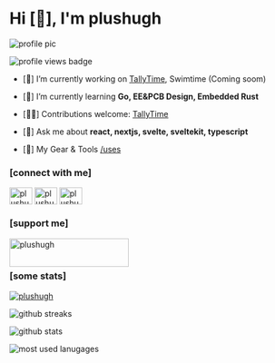 <h1 align="left">Hi [👋], I'm plushugh</h1>

<p>
  <img alt="profile pic" src="https://avatars.githubusercontent.com/u/46068081?v=4" />
</p>

<p>
  <img alt="profile views badge" src="https://komarev.com/ghpvc/?username=plushugh&color=blueviolet&style=for-the-badge" alt="plushugh avatar" />
</p>

- [🔭] I’m currently working on [TallyTime](https://github.com/micro-henry/tallytime-hardware), Swimtime (Coming soom)

- [🌱] I’m currently learning **Go, EE&PCB Design, Embedded Rust**

- [🧑‍💻] Contributions welcome: [TallyTime](https://github.com/micro-henry/tallytime-hardware)

- [💬] Ask me about **react, nextjs, svelte, sveltekit, typescript**

- [🔨] My Gear & Tools [/uses](https://plushugh.com/uses)

<h3 align="left">[connect with me]</h3>
<p align="left">
<a href="https://dev.to/plushugh" target="blank"><img align="center" src="https://raw.githubusercontent.com/rahuldkjain/github-profile-readme-generator/master/src/images/icons/Social/devto.svg" alt="plushugh" height="30" width="40" /></a>
<a href="https://twitter.com/plushugh" target="blank"><img align="center" src="https://raw.githubusercontent.com/rahuldkjain/github-profile-readme-generator/master/src/images/icons/Social/twitter.svg" alt="plushugh" height="30" width="40" /></a>
<a href="https://www.leetcode.com/plushugh" target="blank"><img align="center" src="https://raw.githubusercontent.com/rahuldkjain/github-profile-readme-generator/master/src/images/icons/Social/leet-code.svg" alt="plushugh" height="30" width="40" /></a>
</p>

<h3 align="left">[support me]</h3>
<p><a href="https://www.buymeacoffee.com/plushugh"> <img align="left" src="https://cdn.buymeacoffee.com/buttons/v2/default-yellow.png" height="50" width="210" alt="plushugh" /></a></p><br><br>

<h3 align="left">[some stats]</h3>

<p>
  <a href="https://github.com/ryo-ma/github-profile-trophy"><img src="https://github-profile-trophy.vercel.app/?username=plushugh&no-frame=true&theme=tokyonight&title=MultiLanguage,Reviews,Stars,Experience,Commits,Repositories" alt="plushugh" /></a>
</p>

<p>
  <img alt="github streaks" src="https://github-readme-streak-stats.herokuapp.com/?user=plushugh&theme=tokyonight&hide_border=true" alt="plushugh" />
</p>

<p>
  <img alt="github stats" src="https://github-readme-stats.vercel.app/api?username=plushugh&show_icons=true&locale=en&theme=tokyonight&hide_border=true" alt="plushugh" />
</p>

<p>
  <img alt="most used lanugages" src="https://github-readme-stats.vercel.app/api/top-langs?username=plushugh&show_icons=true&locale=en&theme=tokyonight&hide_border=true" alt="plushugh" />
</p>
